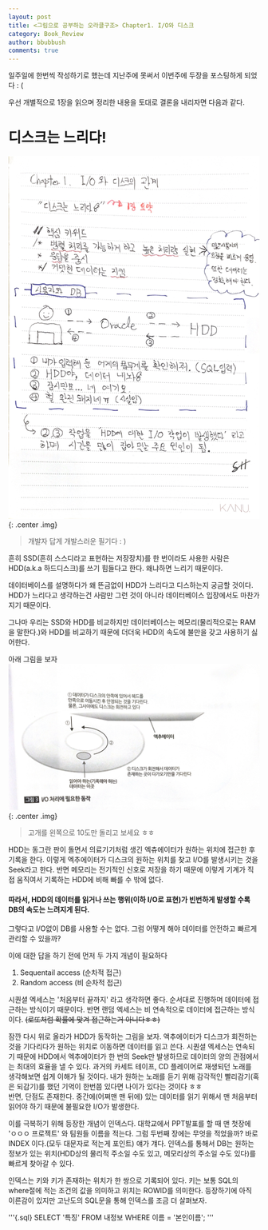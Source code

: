 ```yaml
---
layout: post
title: <그림으로 공부하는 오라클구조> Chapter1. I/O와 디스크
category: Book_Review
author: bbubbush
comments: true
---
```


일주일에 한번씩 작성하기로 했는데 지난주에 못써서 이번주에 두장을 포스팅하게 되었다 : (   

우선 개별적으로 1장을 읽으며 정리한 내용을 토대로 결론을 내리자면 다음과 같다.  

# 디스크는 느리다!

![필기내용](/assets/img/book_review/01_oracle_architecture/2019-02-22_oracle_01.jpg){: .center .img}
> 개발자 답게 개발스러운 필기다 : )

흔히 SSD(흔히 스스디라고 표현하는 저장장치)를 한 번이라도 사용한 사람은 HDD(a.k.a 하드디스크)를 쓰기 힘들다고 한다. 왜냐하면 느리기 때문이다. 

데이터베이스를 설명하다가 왜 뜬금없이 HDD가 느리다고 디스하는지 궁금할 것이다. HDD가 느리다고 생각하는건 사람만 그런 것이 아니라 데이터베이스 입장에서도 마찬가지기 때문이다.  

그나마 우리는 SSD와 HDD를 비교하지만 데이터베이스는 메모리(물리적으로는 RAM을 말한다.)와 HDD를 비교하기 때문에 더더욱 HDD의 속도에 불만을 갖고 사용하기 싫어한다.  

아래 그림을 보자
![HDD의 동작원리](/assets/img/book_review/01_oracle_architecture/2019-02-22_oracle_02.png){: .center .img}
> 고개를 왼쪽으로 10도만 돌리고 보세요 ㅎㅎ  

HDD는 동그란 판이 돌면서 의료기기처럼 생긴 엑츄에이터가 원하는 위치에 접근한 후 기록을 한다. 이렇게 엑추에이터가 디스크의 원하는 위치를 찾고 I/O를 발생시키는 것을 Seek라고 한다. 반면 메모리는 전기적인 신호로 저장을 하기 때문에 이렇게 기계가 직접 움직여서 기록하는 HDD에 비해 빠를 수 밖에 없다.  

#### 따라서, HDD의 데이터를 읽거나 쓰는 행위(이하 I/O로 표현)가 빈번하게 발생할 수록 DB의 속도는 느려지게 된다.
  
그렇다고 I/O없이 DB를 사용할 수는 없다. 그럼 어떻게 해야 데이터를 안전하고 빠르게 관리할 수 있을까?

이에 대한 답을 하기 전에 먼저 두 가지 개념이 필요하다
1. Sequentail access (순차적 접근)
2. Random access (비 순차적 접근)

시퀀셜 엑세스는 '처음부터 끝까지' 라고 생각하면 좋다. 순서대로 진행하며 데이터에 접근하는 방식이기 때문이다. 반면 랜덤 엑세스는 비 연속적으로 데이터에 접근하는 방식이다. ~~(로또처럼 확률에 맞겨 접근하는거 아니다ㅎㅎ)~~  


잠깐 다시 위로 올라가 HDD가 동작하는 그림을 보자. 액추에이터가 디스크가 회전하는 것을 기다리다가 원하는 위치로 이동하면 데이터를 읽고 쓴다. 시퀀셜 엑세스는 연속되기 때문에 HDD에서 엑추에이터가 한 번의 Seek만 발생하므로 데이터의 양의 관점에서는 최대의 효율을 낼 수 있다. 과거의 카세트 테이프, CD 플레이어로 재생되던 노래를 생각해보면 쉽게 이해가 될 것이다. 내가 원하는 노래를 듣기 위해 감각적인 빨리감기(혹은 되감기)를 했던 기억이 한번쯤 있다면 나이가 있다는 것이다 ㅎㅎ  
반면, 단점도 존재한다. 중간에(어쩌맨 맨 뒤에) 있는 데이터를 읽기 위해서 맨 처음부터 읽어야 하기 때문에 불필요한 I/O가 발생한다.  

이를 극복하기 위해 등장한 개념이 인덱스다. 대학교에서 PPT발표를 할 때 맨 첫장에 'ㅇㅇㅇ 프로젝트' 와 팀원들 이름을 적는다. 그럼 두번째 장에는 무엇을 적었을까? 바로 INDEX 이다.(모두 대문자로 적는게 포인트) 얘가 걔다. 인덱스를 통해서 DB는 원하는 정보가 있는 위치(HDD상의 물리적 주소일 수도 있고, 메모리상의 주소일 수도 있다)를 빠르게 찾아갈 수 있다. 

인덱스는 키와 키가 존재하는 위치가 한 쌍으로 기록되어 있다. 키는 보통 SQL의 where절에 적는 조건의 값을 의미하고 위치는 ROWID를 의미한다. 등장하기에 아직 이른감이 있지만 고난도의 SQL문을 통해 인덱스를 조금 더 살펴보자.

'''{.sql}
SELECT '특징'
  FROM 내정보
 WHERE 이름 = '본인이름';
'''





